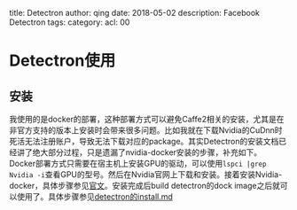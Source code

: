 title: Detectron
author: qing
date: 2018-05-02
description: Facebook Detectron
tags:
category:
acl: 00

# Detectron使用

## 安装

我使用的是docker的部署，这种部署方式可以避免Caffe2相关的安装，尤其是在非官方支持的版本上安装时会带来很多问题。比如我就在下载Nvidia的CuDnn时死活无法注册账户，导致无法下载对应的package。其实Detectron的安装文档已经讲了绝大部分过程，只是遗漏了nvidia-docker安装的步骤，补充如下。
Docker部署方式只需要在宿主机上安装GPU的驱动，可以使用`lspci |grep Nvidia -i`查看GPU的型号。然后在Nvidia官网上下载和安装。接着安装Nvidia-docker，具体步骤参见[官文](https://github.com/NVIDIA/nvidia-docker)。安装完成后build detectron的dock image之后就可以使用了。具体步骤参见[detectron的install.md](https://github.com/facebookresearch/Detectron/blob/master/INSTALL.md)
